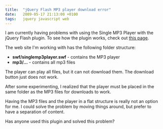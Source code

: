 ```yaml
---
title:  "jQuery Flash MP3 player download error"
date:   2009-05-17 21:13:00 +0100
tags: 	jquery javascript web
---
```


I am currently having problems with using the Single MP3 Player with the jQuery
Flash plugin. To see how the plugin works, check out [this page](http://jquery.lukelutman.com/plugins/flash/example-mp3.html).

The web site I'm working with has the following folder structure:

* **swf/singlemp3player.swf** - contains the MP3 player
* **mp3/...** - contains all mp3 files

The player can play all files, but it can not download them. The download button
just does not work.

After some experimenting, I realized that the player must be placed in the same
folder as the MP3 files for downloads to work.

Having the MP3 files and the player in a flat structure is really not an option
for me. I could solve the problem by moving things around, but prefer to have a
separation of content.

Has anyone used this plugin and solved this problem?